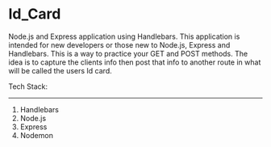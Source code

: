 # Id_Card
Node.js and Express application using Handlebars. 
This application is intended for new developers or those new to Node.js, Express and Handlebars. This is a way to practice your GET and POST methods. 
The idea is to capture the clients info then post that info to another route in what will be called the users Id card.

Tech Stack: 
____________________________________
1. Handlebars 
2. Node.js 
3. Express
4. Nodemon 